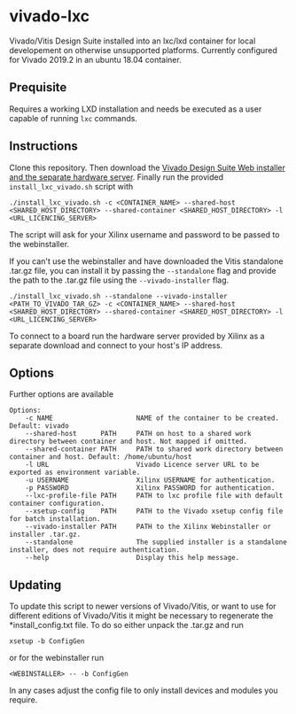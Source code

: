 # vivado-lxc

Vivado/Vitis Design Suite installed into an lxc/lxd container for local developement on otherwise unsupported platforms. Currently configured for Vivado 2019.2 in an ubuntu 18.04 container.

## Prequisite
Requires a working LXD installation and needs be executed as a user capable of running `lxc` commands.


## Instructions
Clone this repository.
Then download the [Vivado Design Suite Web installer and the separate hardware server](https://www.xilinx.com/support/download.html).
Finally run the provided `install_lxc_vivado.sh` script with 
```
./install_lxc_vivado.sh -c <CONTAINER_NAME> --shared-host <SHARED_HOST_DIRECTORY> --shared-container <SHARED_HOST_DIRECTORY> -l <URL_LICENCING_SERVER>
```

The script will ask for your Xilinx username and password to be passed to the webinstaller.


If you can't use the webinstaller and have downloaded the Vitis standalone .tar.gz file, you can install it by passing the `--standalone` flag and provide the path to the .tar.gz file using the `--vivado-installer` flag.
```
./install_lxc_vivado.sh --standalone --vivado-installer <PATH_TO_VIVADO_TAR_GZ> -c <CONTAINER_NAME> --shared-host <SHARED_HOST_DIRECTORY> --shared-container <SHARED_HOST_DIRECTORY> -l <URL_LICENCING_SERVER>
```

To connect to a board run the hardware server provided by Xilinx as a separate download and connect to your host's IP address.

## Options
Further options are available

```
Options:
    -c NAME                     NAME of the container to be created. Default: vivado
    --shared-host      PATH     PATH on host to a shared work directory between container and host. Not mapped if omitted.
    --shared-container PATH     PATH to shared work directory between container and host. Default: /home/ubuntu/host
    -l URL                      Vivado Licence server URL to be exported as environment variable.
    -u USERNAME                 Xilinx USERNAME for authentication.
    -p PASSWORD                 Xilinx PASSWORD for authentication.
    --lxc-profile-file PATH     PATH to lxc profile file with default container configuration.
    --xsetup-config    PATH     PATH to the Vivado xsetup config file for batch installation.
    --vivado-installer PATH     PATH to the Xilinx Webinstaller or installer .tar.gz.
    --standalone                The supplied installer is a standalone installer, does not require authentication.
    --help                      Display this help message.
```

## Updating
To update this script to newer versions of Vivado/Vitis, or want to use for different editions of Vivado/Vitis it might be necessary to regenerate the *install_config.txt file. To do so either unpack the .tar.gz and run
``` 
xsetup -b ConfigGen
``` 

or for the webinstaller run

```
<WEBINSTALLER> -- -b ConfigGen
``` 

In any cases adjust the config file to only install devices and modules you require.